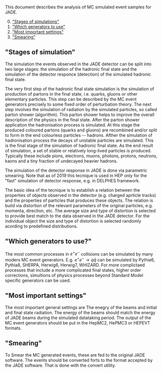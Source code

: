 This document describes the analysis of MC simulated event samples for JADE.

0. ["Stages of simulations"](#stages)
1. ["Which generators to use"](#generators)
2. ["Most important settings"](#setings)
3. ["Smearing"](#smearing)

## <a name="stages">"Stages of simulation"</a>
The simulation the events observed in the JADE detector can be split into two large stages: the simulation of the
hadronic final state and the simulation of the detector responce (detection) of the simulated hadronic final state.

The very first step of the hadronic final state simulation is the simulation of  production of partons in the final
state, i.e. quarks, gluons or other elementary particles.
This step can be described by the MC event generators precisely to some fixed order of perturbation theory.
The next step involves the simulation of radiation by the simulated particles, so called parton shower (algorithm).
This parton shower helps to improve the overall description of the physics in the final state.
After the parton shower application the hadronisation process is simulated. At this stage the produced coloured partons
(quarks and gluons)  are recombined and/or split to
form in the end colourless particles -- hadrons.
Afther the simulation of hadronisation process the decays of unstable particles are simulated.
This is the final stage of the simulation of hadronic final state. As the end result of simulation, a set of stable or relatively
long-lived particles is produced. Typically these include pions, electrons, muons, photons, protons, neutrons, kaons and
a tiny fraction of undecayed heavier hadrons.



The simulation of the detector response in JADE is done via parametric smearing.
Note that as of 2019 this tecnique is used in HEP only for the "fast" simulation of detector response, e.g. in DELPHES framework.

The basic idea of the tecnique is to establish a relation between  the properties of objects observed in the detector
(e.g. charged aprticle tracks) and the properties of particles that produces these objects.
The relation is build via distortion of the relevant parameters of the original particles, e.g. momenta, direction, etc.
The average size and type of distortion is selected  to provide best match to the data observed in the JADE detector.
For the individual object the size and type of distortion is selected randomly acording to predefined distributions.


## <a name="gen">"Which generators to use?"</a>

The most common  processes in $e^+e^-$ collisions can be simulated by many moders MC event generators.
E.g. $e^+e^-\rightarrow q\bar{q}$ can be simulated by Pythia6, Pythia8, SHERPA, Herwig6, Herwig7, WHIZARD.
For more complictaed processes that include a more complicated final states, higher order corrections,
simultions of physics processes beyond Standard Model specific generators can be used.


## <a name="settings">"Most important settings"</a>
The most important general settings are
The enegry of the beams and initial and final state radiation.
The energy of the beams should match the energy of JADE beams during the simulated datataking period.
The output of the MC event generators should be put in the HepMC2, HePMC3 or HEPEVT formats.


## <a name="smearing">"Smearing"</a>
To Smear the MC generated events, these are fed to the original JADE software.
The events should be converted forts to the format accepted by the JADE software.
That is done with the convert utility.









